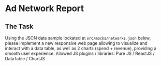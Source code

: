 # Ad Network Report

## The Task

Using the JSON data sample lockated at `src/mocks/networks.json` below, please implement a new responsive web page allowing to visualize and interact with a data table, as well as 2 charts (spend + revenue), providing a smooth user experience. Allowed JS plugins / libraries: Pure JS / ReactJS / DataTable / ChartJS
